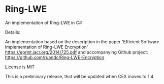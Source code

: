 # Ring-LWE
An implementation of Ring-LWE in C#

Details:

An implementation based on the description in the paper 'Efficient Software Implementation of Ring-LWE Encryption' 
https://eprint.iacr.org/2014/725.pdf and accompanying Github project: https://github.com/ruandc/Ring-LWE-Encryption

License is MIT

This is a preliminary release, that will be updated when CEX moves to 1.4.
